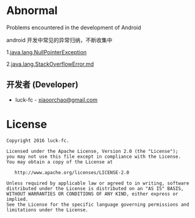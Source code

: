 # Abnormal
Problems encountered in the development of Android

android 开发中常见的异常归纳，不断收集中

1.[java.lang.NullPointerException](https://github.com/luck-fc/Abnormal/blob/master/java.lang.NullPointerException.md)

2.[java.lang.StackOverflowError.md](https://github.com/luck-fc/Abnormal/blob/master/java.lang.StackOverflowError.md)

    
开发者 (Developer)
----------------

* luck-fc - <xiaoorchao@gmail.com>

**License**
=======

    Copyright 2016 luck-fc.

    Licensed under the Apache License, Version 2.0 (the "License");
    you may not use this file except in compliance with the License.
    You may obtain a copy of the License at

       http://www.apache.org/licenses/LICENSE-2.0

    Unless required by applicable law or agreed to in writing, software
    distributed under the License is distributed on an "AS IS" BASIS,
    WITHOUT WARRANTIES OR CONDITIONS OF ANY KIND, either express or implied.
    See the License for the specific language governing permissions and
    limitations under the License.
